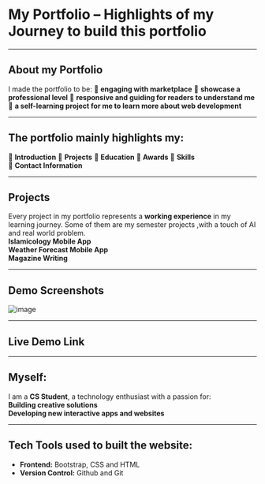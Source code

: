 # My Portfolio – Highlights of my Journey to build this portfolio 
---

## About my Portfolio  
I made the portfolio to be:
🔹 **engaging with marketplace** 
🔹 **showcase a professional level** 
🔹 **responsive and guiding for readers to understand me** 
🔹 **a self-learning project for me to learn more about web development**    

---

## The portfolio mainly highlights my:  
🔹 **Introduction** 
🔹 **Projects** 
🔹 **Education** 
🔹 **Awards** 
🔹 **Skills**   
🔹 **Contact Information**  

---

## Projects  
Every project in my portfolio represents a **working experience** in my learning journey. Some of them are my semester projects ,with a touch of AI and real world problem.  
**Islamicology Mobile App**  
**Weather Forecast Mobile App**  
**Magazine Writing**  

---

## Demo Screenshots
![image](https://github.com/user-attachments/assets/0d6643c1-7481-48f3-a025-84e0182fd685)

 
---

## Live Demo Link   

---

## Myself: 
I am a **CS Student**, a technology enthusiast with a passion for:  
**Building creative solutions**  
**Developing new interactive apps and websites**  

---

## Tech Tools used to built the website:   
- **Frontend:** Bootstrap, CSS and HTML
- **Version Control:** Github and Git  
  

